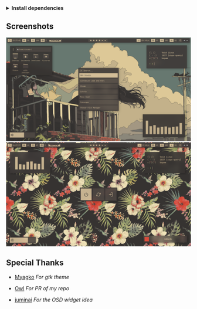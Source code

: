 <details>
<summary><b>Install dependencies</b></summary>
<br>

> Some dependencies (not all)

```sh
bspwm alacritty xrdb sxhkd cava polybar rofi picom dunst feh polkit-gnome fontconfig \
fontconfig-32bit libX11-devel libXinerama-devel libXft-devel gdk-pixbuf gpick xclip \
ImageMagick gvfs gvfs-mtp Thunar tumbler
```

</details>

## Screenshots
![Screenshot](extra/screenshots/1.png)
![Screenshot](extra/screenshots/2.png)


## Special Thanks

- [Myagko](https://github.com/Myagko) *For gtk theme*

- [Owl](https://notabug.org/owl410) *For PR of my repo*

- [juminai](https://github.com/juminai) *For the OSD widget idea*

